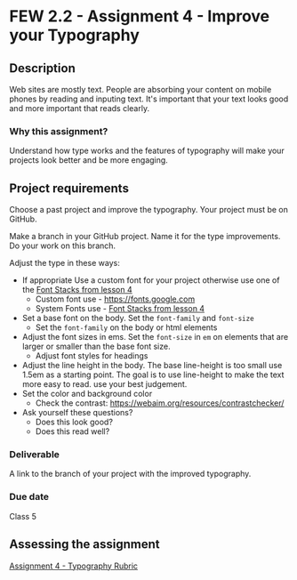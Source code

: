 # FEW 2.2 - Assignment 4 - Improve your Typography

## Description 

Web sites are mostly text. People are absorbing your content on mobile phones by reading and inputing text. It's important that your text looks good and more important that reads clearly. 

### Why this assignment?

Understand how type works and the features of typography will make your projects look better and be more engaging. 

## Project requirements

Choose a past project and improve the typography. Your project must be on GitHub. 

Make a branch in your GitHub project. Name it for the type improvements. Do your work on this branch. 

Adjust the type in these ways:

- If appropriate Use a custom font for your project otherwise use one of the [Font Stacks from lesson 4](../lessons/lesson-04.md#ui-system-fonts)  
  - Custom font use - https://fonts.google.com
  - System Fonts use - [Font Stacks from lesson 4](../lessons/lesson-04.md#ui-system-fonts)  
- Set a base font on the body. Set the `font-family` and `font-size`
  - Set the `font-family` on the body or html elements
- Adjust the font sizes in ems. Set the `font-size` in `em` on elements that are larger or smaller than the base font size. 
  - Adjust font styles for headings
- Adjust the line height in the body. The base line-height is too small use 1.5em as a starting point. The goal is to use line-height to make the text more easy to read. use your best judgement. 
- Set the color and background color
  - Check the contrast: https://webaim.org/resources/contrastchecker/
- Ask yourself these questions?
  - Does this look good?
  - Does this read well? 

### Deliverable

A link to the branch of your project with the improved typography. 

### Due date

Class 5 

## Assessing the assignment

[Assignment 4 - Typography Rubric](assignment-04-typography-rubric.md)

